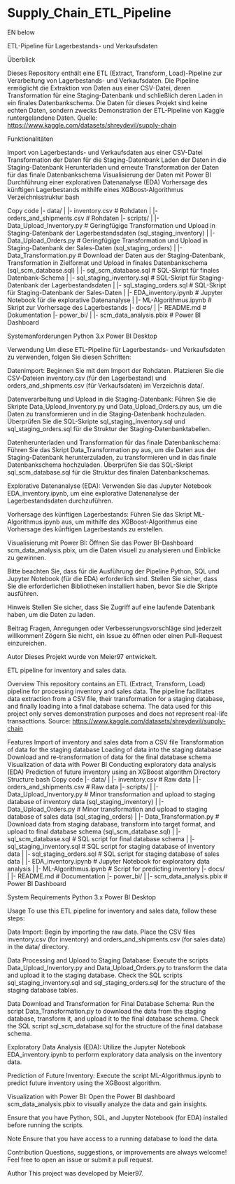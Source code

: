 # Supply_Chain_ETL_Pipeline

EN below
 
ETL-Pipeline für Lagerbestands- und Verkaufsdaten

Überblick

Dieses Repository enthält eine ETL (Extract, Transform, Load)-Pipeline zur Verarbeitung von Lagerbestands- und Verkaufsdaten. Die Pipeline ermöglicht die Extraktion von Daten aus einer CSV-Datei, deren Transformation für eine Staging-Datenbank und schließlich deren Laden in ein finales Datenbankschema. Die Daten für dieses Projekt sind keine echten Daten, sondern zwecks Demonstration der ETL-Pipeline von Kaggle runtergelandene Daten. Quelle: https://www.kaggle.com/datasets/shreydevil/supply-chain

Funktionalitäten

Import von Lagerbestands- und Verkaufsdaten aus einer CSV-Datei
Transformation der Daten für die Staging-Datenbank
Laden der Daten in die Staging-Datenbank
Herunterladen und erneute Transformation der Daten für das finale Datenbankschema
Visualisierung der Daten mit Power BI
Durchführung einer explorativen Datenanalyse (EDA)
Vorhersage des künftigen Lagerbestands mithilfe eines XGBoost-Algorithmus
Verzeichnisstruktur
bash

Copy code
|- data/
|  |- inventory.csv              # Rohdaten
|  |- orders_and_shipments.csv   # Rohdaten
|- scripts/
|  |- Data_Upload_Inventory.py  # Geringfügige Transformation und Upload in Staging-Datenbank der Lagerbestandsdaten (sql_staging_inventory)
|  |- Data_Upload_Orders.py     # Geringfügige Transformation und Upload in Staging-Datenbank der Sales-Daten (sql_staging_orders)
|  |- Data_Transformation.py    # Download der Daten aus der Staging-Datenbank, Transformation in Zielformat und Upload in finales Datenbankschema (sql_scm_database.sql)
|  |- sql_scm_database.sql      # SQL-Skript für finales Datenbank-Schema
|  |- sql_staging_inventory.sql # SQL-Skript für Staging-Datenbank der Lagerbestandsdaten
|  |- sql_staging_orders.sql    # SQL-Skript für Staging-Datenbank der Sales-Daten
|  |- EDA_inventory.ipynb       # Jupyter Notebook für die explorative Datenanalyse
|  |- ML-Algorithmus.ipynb      # Skript zur Vorhersage des Lagerbestands
|- docs/
|  |- README.md                 # Dokumentation
|- power_bi/
|  |- scm_data_analysis.pbix    # Power BI Dashboard

Systemanforderungen
Python 3.x
Power BI Desktop

Verwendung
Um diese ETL-Pipeline für Lagerbestands- und Verkaufsdaten zu verwenden, folgen Sie diesen Schritten:

Datenimport: Beginnen Sie mit dem Import der Rohdaten. Platzieren Sie die CSV-Dateien inventory.csv (für den Lagerbestand) und orders_and_shipments.csv (für Verkaufsdaten) im Verzeichnis data/.

Datenverarbeitung und Upload in die Staging-Datenbank: Führen Sie die Skripte Data_Upload_Inventory.py und Data_Upload_Orders.py aus, um die Daten zu transformieren und in die Staging-Datenbank hochzuladen. Überprüfen Sie die SQL-Skripte sql_staging_inventory.sql und sql_staging_orders.sql für die Struktur der Staging-Datenbanktabellen.

Datenherunterladen und Transformation für das finale Datenbankschema: Führen Sie das Skript Data_Transformation.py aus, um die Daten aus der Staging-Datenbank herunterzuladen, zu transformieren und in das finale Datenbankschema hochzuladen. Überprüfen Sie das SQL-Skript sql_scm_database.sql für die Struktur des finalen Datenbankschemas.

Explorative Datenanalyse (EDA): Verwenden Sie das Jupyter Notebook EDA_inventory.ipynb, um eine explorative Datenanalyse der Lagerbestandsdaten durchzuführen.

Vorhersage des künftigen Lagerbestands: Führen Sie das Skript ML-Algorithmus.ipynb aus, um mithilfe des XGBoost-Algorithmus eine Vorhersage des künftigen Lagerbestands zu erstellen.

Visualisierung mit Power BI: Öffnen Sie das Power BI-Dashboard scm_data_analysis.pbix, um die Daten visuell zu analysieren und Einblicke zu gewinnen.

Bitte beachten Sie, dass für die Ausführung der Pipeline Python, SQL und Jupyter Notebook (für die EDA) erforderlich sind. Stellen Sie sicher, dass Sie die erforderlichen Bibliotheken installiert haben, bevor Sie die Skripte ausführen.

Hinweis
Stellen Sie sicher, dass Sie Zugriff auf eine laufende Datenbank haben, um die Daten zu laden.

Beitrag
Fragen, Anregungen oder Verbesserungsvorschläge sind jederzeit willkommen! Zögern Sie nicht, ein Issue zu öffnen oder einen Pull-Request einzureichen.

Autor
Dieses Projekt wurde von Meier97 entwickelt.


ETL pipeline for inventory and sales data.

Overview
This repository contains an ETL (Extract, Transform, Load) pipeline for processing inventory and sales data. The pipeline facilitates data extraction from a CSV file, their transformation for a staging database, and finally loading into a final database schema. The data used for this project only serves demonstration purposes and does not represent real-life transacttions. Source: https://www.kaggle.com/datasets/shreydevil/supply-chain

Features
Import of inventory and sales data from a CSV file
Transformation of data for the staging database
Loading of data into the staging database
Download and re-transformation of data for the final database schema
Visualization of data with Power BI
Conducting exploratory data analysis (EDA)
Prediction of future inventory using an XGBoost algorithm
Directory Structure
bash
Copy code
|- data/
|  |- inventory.csv              # Raw data
|  |- orders_and_shipments.csv   # Raw data
|- scripts/
|  |- Data_Upload_Inventory.py  # Minor transformation and upload to staging database of inventory data (sql_staging_inventory)
|  |- Data_Upload_Orders.py     # Minor transformation and upload to staging database of sales data (sql_staging_orders)
|  |- Data_Transformation.py    # Download data from staging database, transform into target format, and upload to final database schema (sql_scm_database.sql)
|  |- sql_scm_database.sql      # SQL script for final database schema
|  |- sql_staging_inventory.sql # SQL script for staging database of inventory data
|  |- sql_staging_orders.sql    # SQL script for staging database of sales data
|  |- EDA_inventory.ipynb       # Jupyter Notebook for exploratory data analysis
|  |- ML-Algorithmus.ipynb      # Script for predicting inventory
|- docs/
|  |- README.md                 # Documentation
|- power_bi/
|  |- scm_data_analysis.pbix    # Power BI Dashboard

System Requirements
Python 3.x
Power BI Desktop

Usage
To use this ETL pipeline for inventory and sales data, follow these steps:

Data Import: Begin by importing the raw data. Place the CSV files inventory.csv (for inventory) and orders_and_shipments.csv (for sales data) in the data/ directory.

Data Processing and Upload to Staging Database: Execute the scripts Data_Upload_Inventory.py and Data_Upload_Orders.py to transform the data and upload it to the staging database. Check the SQL scripts sql_staging_inventory.sql and sql_staging_orders.sql for the structure of the staging database tables.

Data Download and Transformation for Final Database Schema: Run the script Data_Transformation.py to download the data from the staging database, transform it, and upload it to the final database schema. Check the SQL script sql_scm_database.sql for the structure of the final database schema.

Exploratory Data Analysis (EDA): Utilize the Jupyter Notebook EDA_inventory.ipynb to perform exploratory data analysis on the inventory data.

Prediction of Future Inventory: Execute the script ML-Algorithmus.ipynb to predict future inventory using the XGBoost algorithm.

Visualization with Power BI: Open the Power BI dashboard scm_data_analysis.pbix to visually analyze the data and gain insights.

Ensure that you have Python, SQL, and Jupyter Notebook (for EDA) installed before running the scripts.

Note
Ensure that you have access to a running database to load the data.

Contribution
Questions, suggestions, or improvements are always welcome! Feel free to open an issue or submit a pull request.

Author
This project was developed by Meier97.